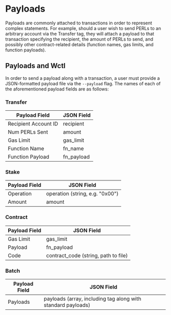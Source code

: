 # Payloads

Payloads are commonly attached to transactions in order to represent complex
statements. For example, should a user wish to send PERLs to an arbitrary account via the Transfer
tag, they will attach a payload to that transaction specifying the recipient, the amount of PERLs
to send, and possibly other contract-related details (function names, gas limits, and function payloads).

## Payloads and Wctl

In order to send a payload along with a transaction, a user must provide a JSON-formatted payload file
via the `--payload` flag. The names of each of the aforementioned payload fields are as follows:

### Transfer

| Payload Field        | JSON Field |
| -------------------- | ---------- |
| Recipient Account ID | recipient  |
| Num PERLs Sent       | amount     |
| Gas Limit            | gas_limit  |
| Function Name        | fn_name    |
| Function Payload     | fn_payload |

### Stake

| Payload Field | JSON Field                      |
|---------------|---------------------------------|
| Operation     | operation (string, e.g. "0x00") |
| Amount        | amount                          |

### Contract

| Payload Field | JSON Field                           |
|---------------|--------------------------------------|
| Gas Limit     | gas_limit                            |
| Payload       | fn_payload                           |
| Code          | contract_code (string, path to file) |

### Batch

| Payload Field | JSON Field                                                   |
|---------------|--------------------------------------------------------------|
| Payloads      | payloads (array, including tag along with standard payloads) |
